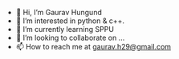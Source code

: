 - 👋 Hi, I’m Gaurav Hungund
- 👀 I’m interested in python & c++.
- 🌱 I’m currently learning SPPU 
- 💞️ I’m looking to collaborate on ...
- 📫 How to reach me at gaurav.h29@gmail.com

<!---
AsgardRodent/AsgardRodent is a ✨ special ✨ repository because its `README.md` (this file) appears on your GitHub profile.
You can click the Preview link to take a look at your changes.
--->
